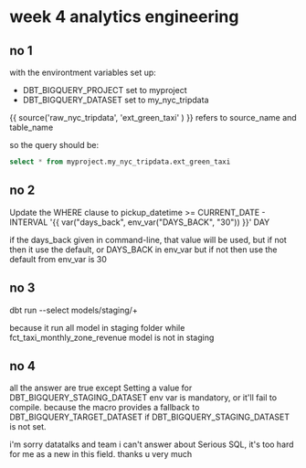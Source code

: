 # week 4 analytics engineering

## no 1
with the environtment variables set up:
- DBT_BIGQUERY_PROJECT set to myproject
- DBT_BIGQUERY_DATASET  set to my_nyc_tripdata

{{ source('raw_nyc_tripdata', 'ext_green_taxi' ) }} refers to source_name and table_name

so the query should be:
``` sql
select * from myproject.my_nyc_tripdata.ext_green_taxi
```


## no 2
Update the WHERE clause to pickup_datetime >= CURRENT_DATE - INTERVAL '{{ var("days_back", env_var("DAYS_BACK", "30")) }}' DAY

if the days_back given in command-line, that value will be used,
but if not then it use the default, or DAYS_BACK in env_var
but if not then use the default from env_var is 30

## no 3
dbt run --select models/staging/+

because it run all model in staging folder while fct_taxi_monthly_zone_revenue model is not in staging


## no 4
all the answer are true except Setting a value for DBT_BIGQUERY_STAGING_DATASET env var is mandatory, or it'll fail to compile.
because the macro provides a fallback to DBT_BIGQUERY_TARGET_DATASET if DBT_BIGQUERY_STAGING_DATASET is not set.


i'm sorry datatalks and team i can't answer about Serious SQL, it's too hard for me as a new in this field.
thanks u very much
